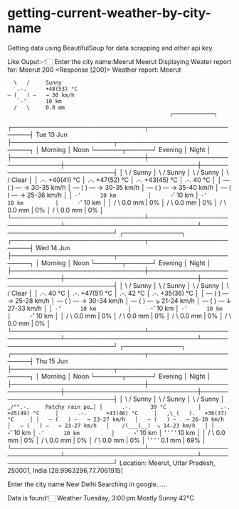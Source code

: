 # getting-current-weather-by-city-name 
Getting data using BeautifulSoup for data scrapping and other api key.

Like Ouput:-👇🏻
Enter the city name:Meerut
Meerut
Displaying Weater report for: Meerut
200
<Response [200]>
Weather report: Meerut

      \   /     Sunny
       .-.      +48(53) °C     
    ― (   ) ―   → 30 km/h      
       `-’      10 km          
      /   \     0.0 mm         
                                                       ┌─────────────┐                                                       
┌──────────────────────────────┬───────────────────────┤  Tue 13 Jun ├───────────────────────┬──────────────────────────────┐
│            Morning           │             Noon      └──────┬──────┘     Evening           │             Night            │
├──────────────────────────────┼──────────────────────────────┼──────────────────────────────┼──────────────────────────────┤
│     \   /     Sunny          │     \   /     Sunny          │     \   /     Sunny          │     \   /     Clear          │
│      .-.      +40(41) °C     │      .-.      +47(52) °C     │      .-.      +43(45) °C     │      .-.      40 °C          │
│   ― (   ) ―   → 30-35 km/h   │   ― (   ) ―   → 30-35 km/h   │   ― (   ) ―   → 35-40 km/h   │   ― (   ) ―   → 25-36 km/h   │
│      `-’      10 km          │      `-’      10 km          │      `-’      10 km          │      `-’      10 km          │
│     /   \     0.0 mm | 0%    │     /   \     0.0 mm | 0%    │     /   \     0.0 mm | 0%    │     /   \     0.0 mm | 0%    │
└──────────────────────────────┴──────────────────────────────┴──────────────────────────────┴──────────────────────────────┘
                                                       ┌─────────────┐                                                       
┌──────────────────────────────┬───────────────────────┤  Wed 14 Jun ├───────────────────────┬──────────────────────────────┐
│            Morning           │             Noon      └──────┬──────┘     Evening           │             Night            │
├──────────────────────────────┼──────────────────────────────┼──────────────────────────────┼──────────────────────────────┤
│     \   /     Sunny          │     \   /     Sunny          │     \   /     Sunny          │     \   /     Clear          │
│      .-.      40 °C          │      .-.      +47(51) °C     │      .-.      42 °C          │      .-.      +35(36) °C     │
│   ― (   ) ―   → 25-28 km/h   │   ― (   ) ―   → 30-34 km/h   │   ― (   ) ―   ↘ 21-24 km/h   │   ― (   ) ―   ↓ 27-33 km/h   │
│      `-’      10 km          │      `-’      10 km          │      `-’      10 km          │      `-’      10 km          │
│     /   \     0.0 mm | 0%    │     /   \     0.0 mm | 0%    │     /   \     0.0 mm | 0%    │     /   \     0.0 mm | 0%    │
└──────────────────────────────┴──────────────────────────────┴──────────────────────────────┴──────────────────────────────┘
                                                       ┌─────────────┐                                                       
┌──────────────────────────────┬───────────────────────┤  Thu 15 Jun ├───────────────────────┬──────────────────────────────┐
│            Morning           │             Noon      └──────┬──────┘     Evening           │             Night            │
├──────────────────────────────┼──────────────────────────────┼──────────────────────────────┼──────────────────────────────┤
│     \   /     Sunny          │     \   /     Sunny          │     \   /     Sunny          │  _`/"".-.     Patchy rain po…│
│      .-.      39 °C          │      .-.      +45(49) °C     │      .-.      +43(46) °C     │   ,\_(   ).   +36(37) °C     │
│   ― (   ) ―   → 23-27 km/h   │   ― (   ) ―   → 26-30 km/h   │   ― (   ) ―   → 23-27 km/h   │    /(___(__)  ↘ 14-23 km/h   │
│      `-’      10 km          │      `-’      10 km          │      `-’      10 km          │      ‘ ‘ ‘ ‘  10 km          │
│     /   \     0.0 mm | 0%    │     /   \     0.0 mm | 0%    │     /   \     0.0 mm | 0%    │     ‘ ‘ ‘ ‘   0.1 mm | 69%   │
└──────────────────────────────┴──────────────────────────────┴──────────────────────────────┴──────────────────────────────┘
Location: Meerut, Uttar Pradesh, 250001, India [28.9963296,77.7061915]




Enter the city name
New Delhi
Searching in google......

Data is found👇🏻
Weather
Tuesday, 3:00 pm
Mostly Sunny
42°C
